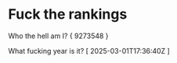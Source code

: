 # Fuck the rankings

Who the hell am I?
{ 9273548 }

What fucking year is it?
[ 2025-03-01T17:36:40Z ]
